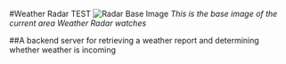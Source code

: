 #Weather Radar TEST
![Radar Base Image](https://raw.githubusercontent.com/Bingram/WUnderGround_TEST/master/src/CurrentBounds-PNW.png)
*This is the base image of the current area Weather Radar watches*

##A backend server for retrieving a weather report and determining whether weather is incoming

